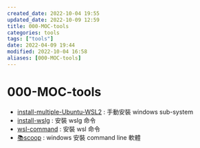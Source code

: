 ```yaml
---
created_date: 2022-10-04 19:55
updated_date: 2022-10-09 12:59
title: 000-MOC-tools
categories: tools
tags: ["tools"]
date: 2022-04-09 19:44
modified: 2022-10-04 16:58
aliases: [000-MOC-tools]
---
```


# 000-MOC-tools

- [install-multiple-Ubuntu-WSL2](install-multiple-Ubuntu-WSL2.md) : 手動安裝 windows sub-system
- [install-wslg](install-wslg.md) : 安裝 wslg 命令
- [wsl-command](wsl-command.md) : 安裝 wsl 命令
- [📚scoop](scoop.md) : windows 安裝 command line 軟體
